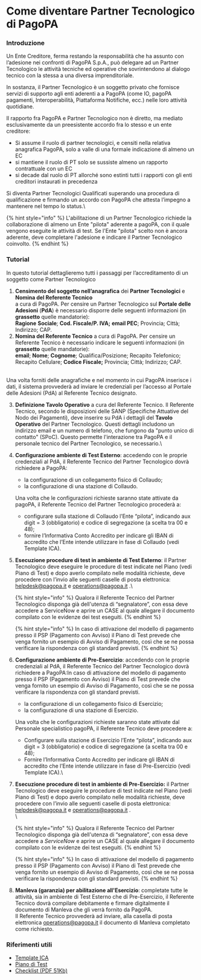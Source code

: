 # Come diventare Partner Tecnologico di PagoPA

### Introduzione

Un Ente Creditore,  ferma restando la responsabilità che ha assunto con l’adesione nei confronti di PagoPA S.p.A., può delegare ad un  Partner Tecnologico  le attività tecniche ed operative che sovrintendono al dialogo tecnico con la stessa a una diversa imprenditoriale. &#x20;

In sostanza, il Partner Tecnologico è un soggetto privato che fornisce servizi di  supporto agli enti aderenti a a PagoPA (come IO, pagoPA pagamenti, Interoperabilità, Piattaforma Notifiche, ecc.) nelle loro attività quotidiane.

Il rapporto fra PagoPA e Partner Tecnologico non è diretto, ma mediato esclusivamente da un preesistente accordo fra lo stesso e un ente creditore:

* Si assume il ruolo di partner tecnologici, e censiti nella relativa anagrafica PagoPA, solo a valle di una formale indicazione di almeno un EC
* si mantiene il ruolo di PT solo se sussiste almeno un rapporto contrattuale con un EC
* si decade dal ruolo di PT allorché sono estinti tutti i rapporti con gli enti creditori instaurati in precedenza

Si diventa Partner Tecnologici Qualificati  superando una procedura di qualificazione e firmando un accordo con PagoPA che attesta l’impegno a mantenere nel tempo lo  status.\


{% hint style="info" %}
L'abilitazione di un Partner Tecnologico richiede la collaborazione di almeno un Ente "pilota" aderente a pagoPA, con il quale vengono eseguite le attività di test. Se l'Ente "pilota" scelto non è ancora aderente, deve completare l'adesione e indicare il Partner Tecnologico coinvolto.
{% endhint %}



### Tutorial&#x20;

In questo tutorial dettaglieremo tutti i passaggi per l’accreditamento di un soggetto come Partner Tecnologico&#x20;

1. **Censimento del soggetto nell’anagrafica** dei **Partner Tecnologici** e **Nomina del Referente Tecnico**\
   a cura di PagoPA. Per censire un Partner Tecnologico sul **Portale delle Adesioni** (**PdA**) è necessario disporre delle seguenti informazioni (in **grassetto** quelle mandatorie):\
   **Ragione** **Sociale**; **Cod. Fiscale/P. IVA;** **email PEC**; Provincia; Città; Indirizzo; CAP.
2. **Nomina del Referente Tecnico** a cura di PagoPA. Per censire un Referente Tecnico è necessario indicare le seguenti informazioni (in **grassetto** quelle mandatorie):\
   **email**; **Nome**; **Cognome**; Qualifica/Posizione; Recapito Telefonico; Recapito Cellulare; **Codice Fiscale;** Provincia; Città; Indirizzo; CAP.

\
Una volta forniti delle anagrafiche e nel momento in cui PagoPA inserisce i dati, il sistema provvederà ad inviare le credenziali per l’accesso al Portale delle Adesioni (PdA) al Referente Tecnico designato.

3. **Definizione Tavolo Operativo** a cura del Referente Tecnico. Il Referente Tecnico, secondo le disposizioni delle SANP (Specifiche Attuative del Nodo dei Pagamenti), deve inserire su PdA i dettagli del **Tavolo Operativo** del Partner Tecnologico. Questi dettagli includono un indirizzo email e un numero di telefono, che fungono da "punto unico di contatto" (SPoC). Questo permette l'interazione tra PagoPA e il personale tecnico del Partner Tecnologico, se necessario.\

4.  **Configurazione ambiente di Test Esterno**: accedendo con le proprie credenziali al PdA, il Referente Tecnico del Partner Tecnologico dovrà richiedere a PagoPA:&#x20;

    * la configurazione di un collegamento fisico di Collaudo;
    * la configurazione di una stazione di Collaudo.

    Una volta che le configurazioni richieste saranno state attivate da pagoPA, il Referente Tecnico del Partner Tecnologico procederà a:&#x20;

    * configurare sulla stazione di Collaudo l’Ente “pilota”, indicando aux digit = 3 (obbligatorio) e codice di segregazione (a scelta tra 00 e 48);
    * fornire l’Informativa Conto Accredito per indicare gli IBAN di accredito che l’Ente intende utilizzare in fase di Collaudo (vedi Template ICA).


5.  **Esecuzione procedure di test in ambiente di Test Esterno**: il Partner Tecnologico deve eseguire le procedure di test indicate nel Piano (vedi Piano di Test) e dopo averlo compilato nelle modalità richieste, deve procedere con l’invio alle seguenti caselle di posta elettronica: helpdesk@pagopa.it e operations@pagopa.it .\




    {% hint style="info" %}
    Qualora il Referente Tecnico del Partner Tecnologico disponga già dell'utenza di “segnalatore”, con essa deve accedere a ServiceNow e aprire un CASE al quale allegare il documento compilato con le evidenze dei test eseguiti.
    {% endhint %}





    {% hint style="info" %}
    In caso di attivazione del modello di pagamento presso il PSP (Pagamento con Avviso) il Piano di Test prevede che venga fornito un esempio di Avviso di Pagamento, così che se ne possa verificare la rispondenza con gli standard previsti.
    {% endhint %}




6.  **Configurazione ambiente di Pre-Esercizio**: accedendo con le proprie credenziali al PdA, il Referente Tecnico del Partner Tecnologico dovrà richiedere a PagoPA:In caso di attivazione del modello di pagamento presso il PSP (Pagamento con Avviso) il Piano di Test prevede che venga fornito un esempio di Avviso di Pagamento, così che se ne possa verificare la rispondenza con gli standard previsti.

    * la configurazione di un collegamento fisico di Esercizio;
    * la configurazione di una stazione di Esercizio.

    Una volta che le configurazioni richieste saranno state attivate dal Personale specialistico pagoPA, il Referente Tecnico deve procedere a:

    * Configurare sulla stazione di Esercizio l’Ente “pilota”, indicando aux digit = 3 (obbligatorio) e codice di segregazione (a scelta tra 00 e 48);
    * Fornire l’Informativa Conto Accredito per indicare gli IBAN di accredito che l’Ente intende utilizzare in fase di Pre-Esercizio (vedi Template ICA).\

7.  **Esecuzione procedure di test in ambiente di Pre-Esercizio:** il Partner Tecnologico deve eseguire le procedure di test indicate nel Piano (vedi Piano di Test) e dopo averlo compilato nelle modalità richieste, deve procedere con l’invio alle seguenti caselle di posta elettronica: helpdesk@pagopa.it e operations@pagopa.it . \
    \


    {% hint style="info" %}
    Qualora il Referente Tecnico del Partner Tecnologico disponga già dell'utenza di “segnalatore”, con essa deve accedere a _ServiceNow_ e aprire un CASE al quale allegare il documento compilato con le evidenze dei test eseguiti.
    {% endhint %}





    {% hint style="info" %}
    In caso di attivazione del modello di pagamento presso il PSP (Pagamento con Avviso) il Piano di Test prevede che venga fornito un esempio di Avviso di Pagamento, così che se ne possa verificare la rispondenza con gli standard previsti.
    {% endhint %}


8. **Manleva (garanzia) per abilitazione all'Esercizio**: completate tutte le attività, sia in ambiente di Test Esterno che di Pre-Esercizio, il Referente Tecnico dovrà compilare debitamente e firmare digitalmente il documento di Manleva che gli verrà fornito da PagoPA. \
   Il Referente Tecnico provvederà ad inviare, alla casella di posta elettronica operations@pagopa.it il documento di Manleva completato come richiesto.

### Riferimenti utili

* [Template ICA](https://github.com/pagopa/pagopa-api/blob/master/xsd-common/InformativaContoAccredito\_1\_2\_1.xsd)
* [Piano di Test](https://github.com/pagopa/lg-pagopa-docs/raw/master/documentazione\_tecnica\_collegata/adesione/Piano\_test\_EC.docx)
* [Checklist (PDF 51Kb)](https://files.gitbook.com/v0/b/gitbook-x-prod.appspot.com/o/spaces%2F0daUnj7noyDC76EK6Bii%2Fuploads%2FvK72slLVISGfTAVIRvQh%2FChecklist%20-%20Partner%20Tecnologico%20PagoPA.pdf?alt=media\&token=507ce3b9-e755-434b-9617-233ebfd29442)
